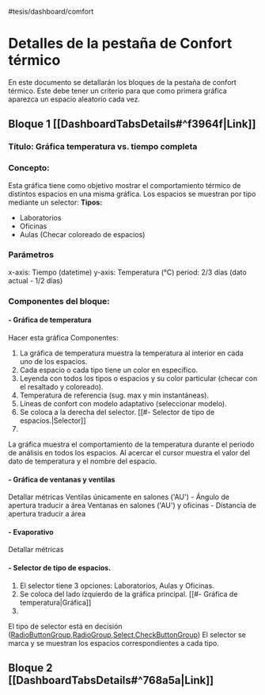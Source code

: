 #tesis/dashboard/comfort 
# Detalles de la pestaña de Confort térmico

En este documento se detallarán los bloques de la pestaña de confort térmico.
Este debe tener un criterio para que como primera gráfica aparezca un espacio aleatorio cada vez.

## Bloque 1 [[DashboardTabsDetails#^f3964f|Link]]
### Título: Gráfica temperatura vs. tiempo completa

### Concepto:
Esta gráfica tiene como objetivo mostrar el comportamiento térmico de distintos espacios en una misma gráfica.
Los espacios se muestran por tipo mediante un selector:
**Tipos:**
- Laboratorios
- Oficinas
- Aulas
(Checar coloreado de espacios)

### Parámetros
x-axis: Tiempo (datetime)
y-axis: Temperatura (°C)
period: 2/3 días (dato actual - 1/2 días)

### Componentes del bloque:
#### - Gráfica de temperatura
Hacer esta gráfica
Componentes:
1. La gráfica de temperatura muestra la temperatura al interior en cada uno de los espacios.
2. Cada espacio o cada tipo tiene un color en específico.
3. Leyenda con todos los tipos o espacios y su color particular (checar con el resaltado y coloreado).
4. Temperatura de referencia (sug. max y min instantáneas).
5. Líneas de confort con modelo adaptativo (seleccionar modelo).
6. Se coloca a la derecha del selector. [[#- Selector de tipo de espacios.|Selector]]
7. 

La gráfica muestra el comportamiento de la temperatura durante el periodo de análisis en todos los espacios. Al acercar el cursor muestra el valor del dato de temperatura y el nombre del espacio. 

#### - Gráfica de ventanas y ventilas
Detallar métricas
Ventilas únicamente en salones ('AU') - Ángulo de apertura traducir a área
Ventanas en salones ('AU') y oficinas - Distancia de apertura traducir a área

#### - Evaporativo
Detallar métricas

#### - Selector de tipo de espacios.
1. El selector tiene 3 opciones: Laboratorios, Aulas y Oficinas.
2. Se coloca del lado izquierdo de la gráfica principal. [[#- Gráfica de temperatura|Gráfica]]
3. 

El tipo de selector está en decisión ([RadioButtonGroup](https://docs.bokeh.org/en/latest/docs/user_guide/interaction/widgets.html#radiobuttongroup),[RadioGroup](https://docs.bokeh.org/en/latest/docs/user_guide/interaction/widgets.html#radiogroup),[Select](https://docs.bokeh.org/en/latest/docs/user_guide/interaction/widgets.html#select),[CheckButtonGroup](https://docs.bokeh.org/en/latest/docs/user_guide/interaction/widgets.html#checkboxbuttongroup))
El selector se marca y se muestran los espacios correspondientes a cada tipo.

## Bloque 2 [[DashboardTabsDetails#^768a5a|Link]]
